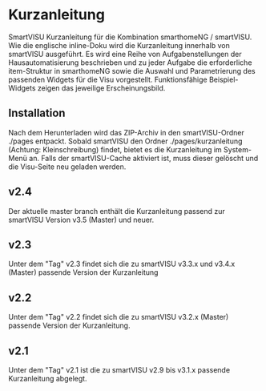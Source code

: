 # Kurzanleitung
SmartVISU Kurzanleitung für die Kombination smarthomeNG / smartVISU. Wie die englische inline-Doku wird die Kurzanleitung innerhalb von smartVISU ausgeführt. 
Es wird eine Reihe von Aufgabenstellungen der Hausautomatisierung beschrieben und zu jeder Aufgabe die erforderliche item-Struktur in smarthomeNG sowie die Auswahl
und Parametrierung des passenden Widgets für die Visu vorgestellt. Funktionsfähige Beispiel-Widgets zeigen das jeweilige Erscheinungsbild.

## Installation
Nach dem Herunterladen wird das ZIP-Archiv in den smartVISU-Ordner ./pages entpackt. Sobald smartVISU den Ordner ./pages/kurzanleitung (Achtung: Kleinschreibung) findet, bietet es
die Kurzanleitung im System-Menü an. Falls der smartVISU-Cache aktiviert ist, muss dieser gelöscht und die Visu-Seite neu geladen werden.

## v2.4
Der aktuelle master branch enthält die Kurzanleitung passend zur smartVISU Version v3.5 (Master) und neuer.

## v2.3
Unter dem "Tag" v2.3 findet sich die zu smartVISU v3.3.x und v3.4.x (Master) passende Version der Kurzanleitung

## v2.2 
Unter dem "Tag" v2.2 findet sich die zu smartVISU v3.2.x (Master) passende Version der Kurzanleitung.

## v2.1
Unter dem "Tag" v2.1 ist die zu smartVISU v2.9 bis v3.1.x passende Kurzanleitung abgelegt.
